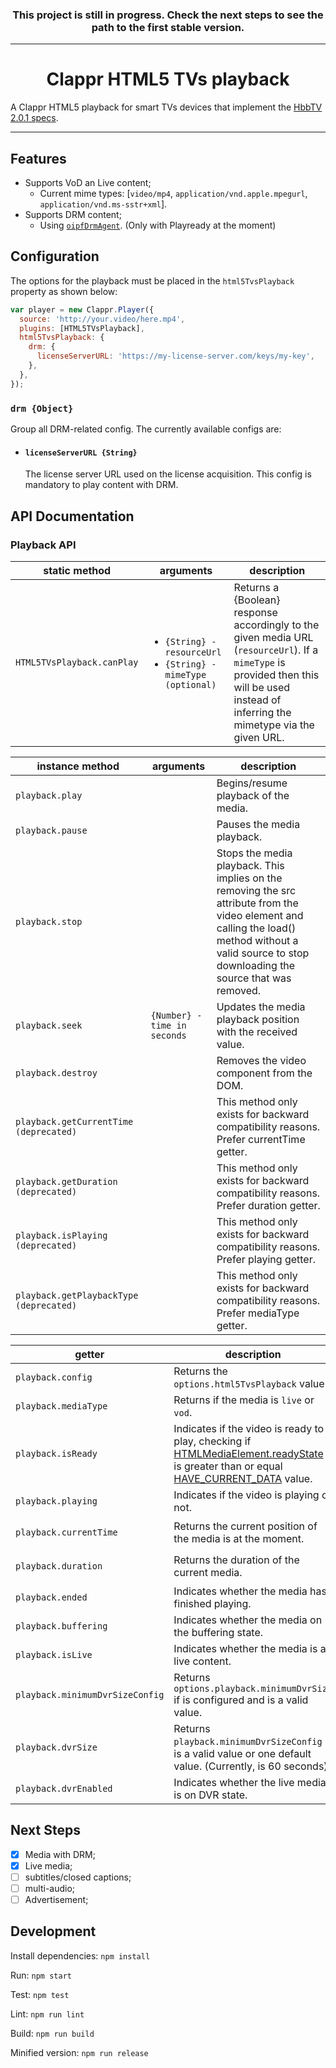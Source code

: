 <!-- [![](https://data.jsdelivr.com/v1/package/npm/@joaopaulo.vieira/clappr-html5-tvs-playback//badge)](https://www.jsdelivr.com/package/npm/@joaopaulo.vieira/clappr-html5-tvs-playback/) -->
<!-- [![](https://img.shields.io/npm/v/@joaopaulo.vieira/clappr-html5-tvs-playback/.svg?style=flat-square)](https://npmjs.org/package/@joaopaulo.vieira/clappr-html5-tvs-playback/) -->
<!-- [![](https://img.shields.io/npm/dt/@joaopaulo.vieira/clappr-html5-tvs-playback/.svg?style=flat-square)](https://npmjs.org/package/@joaopaulo.vieira/clappr-html5-tvs-playback/) -->
<!-- [![npm bundle size](https://img.shields.io/bundlephobia/min/@joaopaulo.vieira/clappr-html5-tvs-playback/?style=flat-square)](https://bundlephobia.com/result?p=@joaopaulo.vieira/clappr-html5-tvs-playback/) -->
<!-- [![PRs Welcome](https://img.shields.io/badge/PRs-welcome-brightgreen.svg?style=flat-square)](http://makeapullrequest.com) -->
<!-- ![Travis (.com)](https://img.shields.io/travis/com/joaopaulovieira/clappr-html5-tvs-playback/?style=flat-square) -->
<!-- ![Coveralls github](https://img.shields.io/coveralls/github/joaopaulovieira/clappr-html5-tvs-playback/?style=flat-square) -->
<!-- [![](https://img.shields.io/github/license/joaopaulovieira/clappr-context-menu-plugin?style=flat-square)](https://github.com/joaopaulovieira/clappr-context-menu-plugin/blob/master/LICENSE) -->

<h3 align=center><b>This project is still in progress. Check the next steps to see the path to the first stable version.</b></h1>

---

<h1 align=center>Clappr HTML5 TVs playback</h1>

A Clappr HTML5 playback for smart TVs devices that implement the [HbbTV 2.0.1 specs](https://www.hbbtv.org/wp-content/uploads/2020/10/HbbTV-SPEC20-00039-027-HbbTV_2_0_1_with_errata_5_integrated-2020-10-14-1.pdf).

---

## Features
* Supports VoD an Live content;
  * Current mime types: [`video/mp4`, `application/vnd.apple.mpegurl`, `application/vnd.ms-sstr+xml`].
* Supports DRM content;
  * Using [`oipfDrmAgent`](https://www.oipf.tv/docs/OIPF-T1-R2_Specification-Volume-5-Declarative-Application-Environment-v2_3-2014-01-24.pdf#page=121). (Only with Playready at the moment)

## Configuration
The options for the playback must be placed in the `html5TvsPlayback` property as shown below:

```javascript
var player = new Clappr.Player({
  source: 'http://your.video/here.mp4',
  plugins: [HTML5TVsPlayback],
  html5TvsPlayback: {
    drm: {
      licenseServerURL: 'https://my-license-server.com/keys/my-key',
    },
  },
});
```

### `drm {Object}`
Group all DRM-related config. The currently available configs are:

* #### `licenseServerURL {String}`
  The license server URL used on the license acquisition. This config is mandatory to play content with DRM.

## API Documentation

### Playback API
| static method | arguments | description |
|---------------|-----------|-------------|
| `HTML5TVsPlayback.canPlay` | <ul><li>`{String} - resourceUrl`</li><li>`{String} - mimeType (optional)`</li></ul> | Returns a {Boolean} response accordingly to the given media URL (`resourceUrl`). If a `mimeType` is provided then this will be used instead of inferring the mimetype via the given URL. |

| instance method | arguments | description |
|-----------------|-----------|-------------|
| `playback.play` |  | Begins/resume playback of the media. |
| `playback.pause` |  | Pauses the media playback. |
| `playback.stop` | | Stops the media playback. This implies on the removing the src attribute from the video element and calling the load() method without a valid source to stop downloading the source that was removed. |
| `playback.seek` | `{Number} - time in seconds` | Updates the media playback position with the received value. |
| `playback.destroy` |  | Removes the video component from the DOM. |
| `playback.getCurrentTime (deprecated)` |  | This method only exists for backward compatibility reasons. Prefer currentTime getter. |
| `playback.getDuration (deprecated)` |  | This method only exists for backward compatibility reasons. Prefer duration getter. |
| `playback.isPlaying (deprecated)` |  | This method only exists for backward compatibility reasons. Prefer playing getter. |
| `playback.getPlaybackType (deprecated)` |  | This method only exists for backward compatibility reasons. Prefer mediaType getter. |

| getter | description | response |
|--------|-------------|----------|
| `playback.config` | Returns the `options.html5TvsPlayback` value. | `{Object}` |
| `playback.mediaType` | Returns if the media is `live` or `vod`. | `{String}` |
| `playback.isReady` |  Indicates if the video is  ready to play, checking if [HTMLMediaElement.readyState](https://developer.mozilla.org/en-US/docs/Web/API/HTMLMediaElement/readyState) is greater than or equal [HAVE_CURRENT_DATA](https://developer.mozilla.org/en-US/docs/Web/API/HTMLMediaElement/readyState#value) value. | `{Boolean}` |
| `playback.playing` | Indicates if the video is playing or not. | `{Boolean}` |
| `playback.currentTime` | Returns the current position of the media is at the moment. | `{Number} - time in seconds` |
| `playback.duration` | Returns the duration of the current media. | `{Number} - time in seconds` |
| `playback.ended` | Indicates whether the media has finished playing. | `{Boolean}` |
| `playback.buffering` | Indicates whether the media on the buffering state. | `{Boolean}` |
| `playback.isLive` | Indicates whether the media is a live content. | `{Boolean}` |
| `playback.minimumDvrSizeConfig` | Returns `options.playback.minimumDvrSize` if is configured and is a valid value. | `{Number}` |
| `playback.dvrSize` | Returns `playback.minimumDvrSizeConfig` if is a valid value or one default value. (Currently, is 60 seconds) | `{Number}` |
| `playback.dvrEnabled` | Indicates whether the live media is on DVR state. | `{Boolean}` |

## Next Steps
- [x] Media with DRM;
- [x] Live media;
- [ ] subtitles/closed captions;
- [ ] multi-audio;
- [ ] Advertisement;

## Development
Install dependencies: `npm install`

Run: `npm start`

Test: `npm test`

Lint: `npm run lint`

Build: `npm run build`

Minified version: `npm run release`
